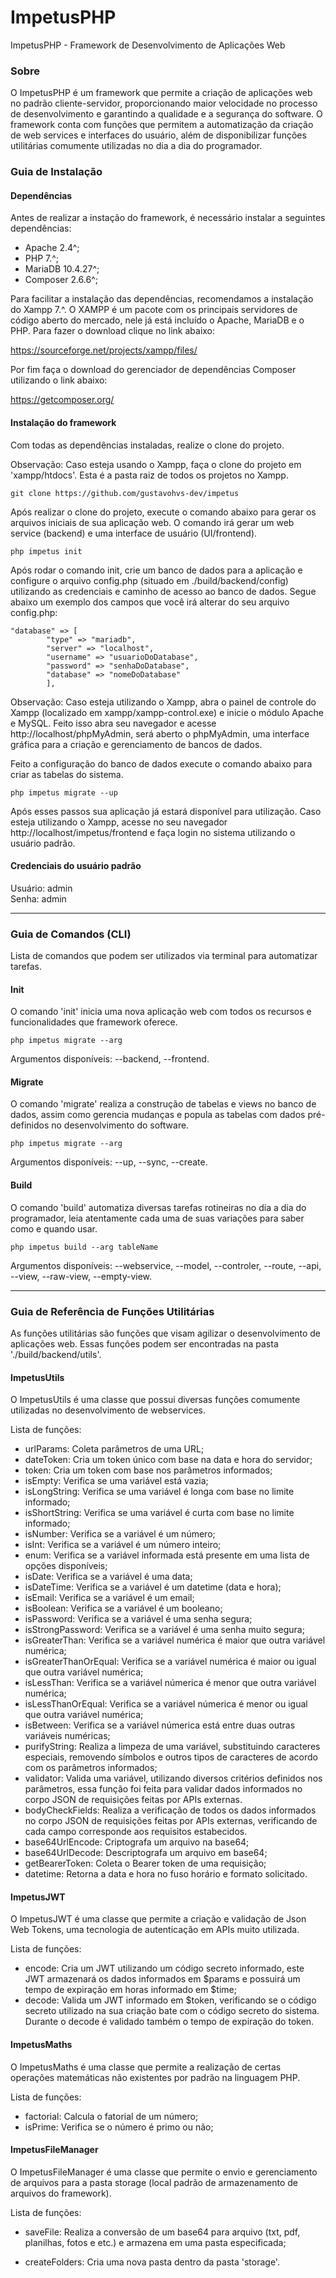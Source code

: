 # ImpetusPHP
ImpetusPHP - Framework de Desenvolvimento de Aplicações Web

### Sobre
O ImpetusPHP é um framework que permite a criação de aplicações web no padrão cliente-servidor, proporcionando maior velocidade no processo de desenvolvimento e garantindo a qualidade e a segurança do software. O framework conta com funções que permitem a automatização da criação de web services e interfaces do usuário, além de disponibilizar funções utilitárias comumente utilizadas no dia a dia do programador.

### Guia de Instalação

#### Dependências
Antes de realizar a instação do framework, é necessário instalar a seguintes dependências:

- Apache 2.4^;
- PHP 7.^;
- MariaDB 10.4.27^;
- Composer 2.6.6^;

Para facilitar a instalação das dependências, recomendamos a instalação do Xampp 7.^. O XAMPP é um pacote com os principais servidores de código aberto do mercado, nele já está incluído o Apache, MariaDB e o PHP. Para fazer o download clique no link abaixo:

https://sourceforge.net/projects/xampp/files/

Por fim faça o download do gerenciador de dependências Composer utilizando o link abaixo:

https://getcomposer.org/

#### Instalação do framework
Com todas as dependências instaladas, realize o clone do projeto.

Observação: Caso esteja usando o Xampp, faça o clone do projeto em 'xampp/htdocs'. Esta é a pasta raiz de todos os projetos no Xampp.

```shell
git clone https://github.com/gustavohvs-dev/impetus
```

Após realizar o clone do projeto, execute o comando abaixo para gerar os arquivos iniciais de sua aplicação web. O comando irá gerar um web service (backend) e uma interface de usuário (UI/frontend).

```shell
php impetus init
```

Após rodar o comando init, crie um banco de dados para a aplicação e configure o arquivo config.php (situado em ./build/backend/config) utilizando as credenciais e caminho de acesso ao banco de dados. Segue abaixo um exemplo dos campos que você irá alterar do seu arquivo config.php:

```shell
"database" => [
        "type" => "mariadb",
        "server" => "localhost",
        "username" => "usuarioDoDatabase",
        "password" => "senhaDoDatabase",
        "database" => "nomeDoDatabase"
        ],
```

Observação: Caso esteja utilizando o Xampp, abra o painel de controle do Xampp (localizado em xampp/xampp-control.exe) e inicie o módulo Apache e MySQL. Feito isso abra seu navegador e acesse http://localhost/phpMyAdmin, será aberto o phpMyAdmin, uma interface gráfica para a criação e gerenciamento de bancos de dados.

Feito a configuração do banco de dados execute o comando abaixo para criar as tabelas do sistema.

```shell
php impetus migrate --up
```

Após esses passos sua aplicação já estará disponível para utilização. Caso esteja utilizando o Xampp, acesse no seu navegador http://localhost/impetus/frontend e faça login no sistema utilizando o usuário padrão.

#### Credenciais do usuário padrão

Usuário: admin <br>
Senha: admin

<hr>

### Guia de Comandos (CLI)

Lista de comandos que podem ser utilizados via terminal para automatizar tarefas.

#### Init

O comando 'init' inicia uma nova aplicação web com todos os recursos e funcionalidades que framework oferece.

```shell
php impetus migrate --arg
```
Argumentos disponíveis: --backend, --frontend.

#### Migrate

O comando 'migrate' realiza a construção de tabelas e views no banco de dados, assim como gerencia mudanças e popula as tabelas com dados pré-definidos no desenvolvimento do software.

```shell
php impetus migrate --arg
```
Argumentos disponíveis: --up, --sync, --create.

#### Build

O comando 'build' automatiza diversas tarefas rotineiras no dia a dia do programador, leia atentamente cada uma de suas variações para saber como e quando usar.

```shell
php impetus build --arg tableName
```

Argumentos disponíveis: --webservice, --model, --controler, --route, --api, --view, --raw-view, --empty-view.

<hr>

### Guia de Referência de Funções Utilitárias

As funções utilitárias são funções que visam agilizar o desenvolvimento de aplicações web. Essas funções podem ser encontradas na pasta './build/backend/utils'. 

#### ImpetusUtils

O ImpetusUtils é uma classe que possui diversas funções comumente utilizadas no desenvolvimento de webservices.

Lista de funções:

- urlParams: Coleta parâmetros de uma URL;
- dateToken: Cria um token único com base na data e hora do servidor;
- token: Cria um token com base nos parâmetros informados;
- isEmpty: Verifica se uma variável está vazia;
- isLongString: Verifica se uma variável é longa com base no limite informado;
- isShortString: Verifica se uma variável é curta com base no limite informado;
- isNumber: Verifica se a variável é um número;
- isInt: Verifica se a variável é um número inteiro;
- enum: Verifica se a variável informada está presente em uma lista de opções disponíveis;
- isDate: Verifica se a variável é uma data;
- isDateTime: Verifica se a variável é um datetime (data e hora);
- isEmail: Verifica se a variável é um email;
- isBoolean: Verifica se a variável é um booleano;
- isPassword: Verifica se a variável é uma senha segura;
- isStrongPassword: Verifica se a variável é uma senha muito segura;
- isGreaterThan: Verifica se a variável numérica é maior que outra variável numérica;
- isGreaterThanOrEqual: Verifica se a variável numérica é maior ou igual que outra variável numérica;
- isLessThan: Verifica se a variável númerica é menor que outra variável numérica;
- isLessThanOrEqual: Verifica se a variável númerica é menor ou igual que outra variável numérica;
- isBetween: Verifica se a variável númerica está entre duas outras variáveis numéricas;
- purifyString: Realiza a limpeza de uma variável, substituindo caracteres especiais, removendo símbolos e outros tipos de caracteres de acordo com os parâmetros informados;
- validator: Valida uma variável, utilizando diversos critérios definidos nos parâmetros, essa função foi feita para validar dados informados no corpo JSON de requisições feitas por APIs externas.
- bodyCheckFields: Realiza a verificação de todos os dados informados no corpo JSON de requisições feitas por APIs externas, verificando de cada campo corresponde aos requisitos estabecidos.
- base64UrlEncode: Criptografa um arquivo na base64;
- base64UrlDecode: Descriptografa um arquivo em base64;
- getBearerToken: Coleta o Bearer token de uma requisição;
- datetime: Retorna a data e hora no fuso horário e formato solicitado.

#### ImpetusJWT

O ImpetusJWT é uma classe que permite a criação e validação de Json Web Tokens, uma tecnologia de autenticação em APIs muito utilizada.

Lista de funções:

- encode: Cria um JWT utilizando um código secreto informado, este JWT armazenará os dados informados em $params e possuirá um tempo de expiração em horas informado em $time;
- decode: Valida um JWT informado em $token, verificando se o código secreto utilizado na sua criação bate com o código secreto do sistema. Durante o decode é validado também o tempo de expiração do token.

#### ImpetusMaths

O ImpetusMaths é uma classe que permite a realização de certas operações matemáticas não existentes por padrão na linguagem PHP.

Lista de funções:

- factorial: Calcula o fatorial de um número;
- isPrime: Verifica se o número é primo ou não;

#### ImpetusFileManager

O ImpetusFileManager é uma classe que permite o envio e gerenciamento de arquivos para a pasta storage (local padrão de armazenamento de arquivos do framework).

Lista de funções:

- saveFile: Realiza a conversão de um base64 para arquivo (txt, pdf, planilhas, fotos e etc.) e armazena em uma pasta especificada;

- createFolders: Cria uma nova pasta dentro da pasta 'storage'.